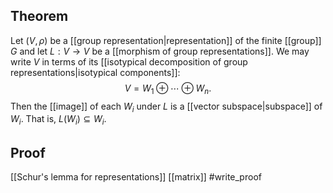 ## Theorem
Let $(V,\rho)$ be a [[group representation|representation]] of the finite [[group]] $G$ and let $L:V\to V$ be a [[morphism of group representations]]. We may write $V$ in terms of its [[isotypical decomposition of group representations|isotypical components]]: $$V = W_1\oplus\cdots \oplus W_n.$$ Then the [[image]] of each $W_i$ under $L$ is a [[vector subspace|subspace]] of $W_i$. That is, $L(W_i) \subseteq W_i$.
## Proof
[[Schur's lemma for representations]] [[matrix]] #write_proof 